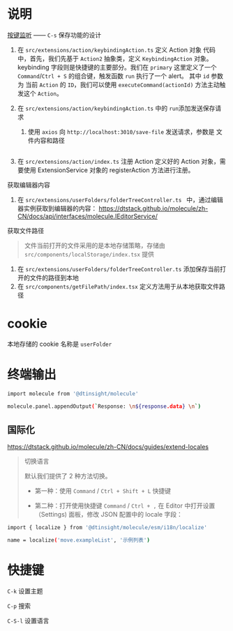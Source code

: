 # 说明

[按键监听](https://dtstack.github.io/molecule/zh-CN/docs/guides/extend-keybinding) —— `C-s` 保存功能的设计

1. 在 `src/extensions/action/keybindingAction.ts` 定义 Action 对象
   代码中，首先，我们先基于 `Action2` 抽象类，定义 `KeybindingAction` 对象。keybinding 字段则是快捷键的主要部分。我们在 `primary` 这里定义了一个 `Command`/`Ctrl + S` 的组合键，触发函数 `run` 执行了一个 alert。 其中 `id` 参数为 当前 `Action` 的 `ID`，我们可以使用 `executeCommand(actionId)` 方法主动触发这个 `Action`。

2. 在 `src/extensions/action/keybindingAction.ts` 中的 `run`添加发送保存请求

   1. 使用 `axios` 向 `http://localhost:3010/save-file` 发送请求，参数是 文件内容和路径

      ```bash

      ```

3. 在 `src/extensions/action/index.ts` 注册 Action
   定义好的 Action 对象，需要使用 ExtensionService 对象的 registerAction 方法进行注册。

获取编辑器内容

1. 在 `src/extensions/userFolders/folderTreeController.ts ` 中，通过编辑器实例获取到编辑器的内容： https://dtstack.github.io/molecule/zh-CN/docs/api/interfaces/molecule.IEditorService/

获取文件路径

> 文件当前打开的文件采用的是本地存储策略，存储由 `src/components/localStorage/index.tsx` 提供

1. 在 `src/extensions/userFolders/folderTreeController.ts` 添加保存当前打开的文件的路径到本地
2. 在 `src/components/getFilePath/index.tsx` 定义方法用于从本地获取文件路径

# cookie

本地存储的 cookie 名称是 `userFolder`

# 终端输出

```bash
import molecule from '@dtinsight/molecule'

molecule.panel.appendOutput(`Response: \n${response.data} \n`)
```

## 国际化

https://dtstack.github.io/molecule/zh-CN/docs/guides/extend-locales

> 切换语言
>
> 默认我们提供了 2 种方法切换。
>
> - 第一种：使用 `Command` / `Ctrl + Shift + L` 快捷键
>
> - 第二种：打开使用快捷键 `Command` / `Ctrl + ,` 在 Editor 中打开设置（Settings) 面板，修改 JSON 配置中的 locale 字段：

```bash
import { localize } from '@dtinsight/molecule/esm/i18n/localize'

name = localize('move.exampleList', '示例列表')
```

# 快捷键

`C-k` 设置主题

`C-p` 搜索

`C-S-l` 设置语言
